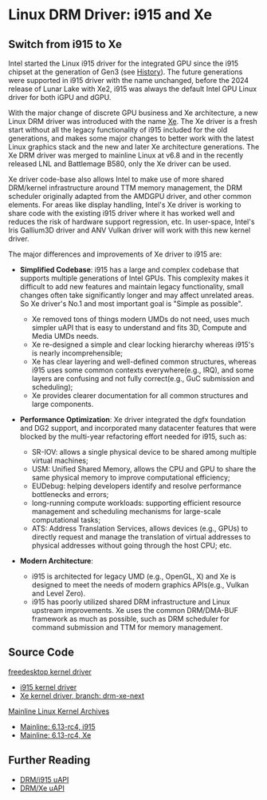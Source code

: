 # Linux DRM Driver: i915 and Xe

## Switch from i915 to Xe

Intel started the Linux i915 driver for the integrated GPU since the i915 chipset at the generation of Gen3 (see [History](./history.md)). The future generations were supported in i915 driver with the name unchanged, before the 2024 release of Lunar Lake with Xe2, i915 was always the default Intel GPU Linux driver for both iGPU and dGPU.

With the major change of discrete GPU business and Xe architecture, a new Linux DRM driver was introduced with the name [Xe](https://docs.kernel.org/next/gpu/rfc/xe.html). The Xe driver is a fresh start without all the legacy functionality of i915 included for the old generations, and makes some major changes to better work with the latest Linux graphics stack and the new and later Xe architecture generations. The Xe DRM driver was merged to mainline Linux at v6.8 and in the recently released LNL and Battlemage B580, only the Xe driver can be used.

Xe driver code-base also allows Intel to make use of more shared DRM/kernel infrastructure around TTM memory management, the DRM scheduler originally adapted from the AMDGPU driver, and other common elements. For areas like display handling, Intel's Xe driver is working to share code with the existing i915 driver where it has worked well and reduces the risk of hardware support regression, etc. In user-space, Intel's Iris Gallium3D driver and ANV Vulkan driver will work with this new kernel driver.


The major differences and improvements of Xe driver to i915 are:

- **Simplified Codebase**: i915 has a large and complex codebase that supports multiple generations of Intel GPUs. This complexity makes it difficult to add new features and maintain legacy functionality, small changes often take significantly longer and may affect unrelated areas. So Xe driver's No.1 and most important goal is "Simple as possible".
    - Xe removed tons of things modern UMDs do not need, uses much simpler uAPI that is easy to understand and fits 3D, Compute and Media UMDs needs.
    - Xe re-designed a simple and clear locking hierarchy whereas i915's is nearly incomprehensible;
    - Xe has clear layering and well-defined common structures, whereas i915 uses some common contexts everywhere(e.g., IRQ), and some layers are confusing and not fully correct(e.g., GuC submission and scheduling);
    - Xe provides clearer documentation for all common structures and large components.

- **Performance Optimization**: Xe driver integrated the dgfx foundation and DG2 support, and incorporated many datacenter features that were blocked by the multi-year refactoring effort needed for i915, such as:
  - SR-IOV: allows a single physical device to be shared among multiple virtual machines;
  - USM: Unified Shared Memory, allows the CPU and GPU to share the same physical memory to improve computational efficiency;
  - EUDebug: helping developers identify and resolve performance bottlenecks and errors;
  - long-running compute workloads: supporting efficient resource management and scheduling mechanisms for large-scale computational tasks;
  - ATS: Address Translation Services, allows devices (e.g., GPUs) to directly request and manage the translation of virtual addresses to physical addresses without going through the host CPU; etc.

- **Modern Architecture**:
  - i915 is architected for legacy UMD (e.g., OpenGL, X) and Xe is designed to meet the needs of modern graphics APIs(e.g., Vulkan and Level Zero).
  - i915 has poorly utilized shared DRM infrastructure and Linux upstream improvements. Xe uses the common DRM/DMA-BUF framework as much as possible, such as DRM scheduler for command submission and TTM for memory management.


## Source Code

[freedesktop kernel driver](https://gitlab.freedesktop.org/drm/)
- [i915 kernel driver](https://gitlab.freedesktop.org/drm/i915/kernel)
- [Xe kernel driver, branch: drm-xe-next](https://gitlab.freedesktop.org/drm/xe/kernel)

[Mainline Linux Kernel Archives](https://www.kernel.org/)
- [Mainline: 6.13-rc4, i915](https://git.kernel.org/pub/scm/linux/kernel/git/torvalds/linux.git/tree/drivers/gpu/drm/i915?h=v6.13-rc4)
- [Mainline: 6.13-rc4, Xe](https://git.kernel.org/pub/scm/linux/kernel/git/torvalds/linux.git/tree/drivers/gpu/drm/xe?h=v6.13-rc4)


## Further Reading

- [DRM/i915 uAPI](https://www.kernel.org/doc/html/latest/gpu/driver-uapi.html#drm-i915-uapi)
- [DRM/Xe uAPI](https://www.kernel.org/doc/html/latest/gpu/driver-uapi.html#drm-xe-uapi)
